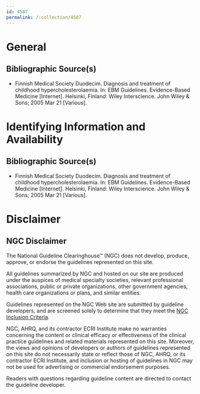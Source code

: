 ```yaml
---
id: 4587
permalink: /:collection/4587
---
```


# General

## Bibliographic Source(s)

- Finnish Medical Society Duodecim. Diagnosis and treatment of childhood hypercholesterolaemia. In: EBM Guidelines. Evidence-Based Medicine [Internet]. Helsinki, Finland: Wiley Interscience. John Wiley & Sons; 2005 Mar 21 [Various].

# Identifying Information and Availability

## Bibliographic Source(s)

- Finnish Medical Society Duodecim. Diagnosis and treatment of childhood hypercholesterolaemia. In: EBM Guidelines. Evidence-Based Medicine [Internet]. Helsinki, Finland: Wiley Interscience. John Wiley & Sons; 2005 Mar 21 [Various].

# Disclaimer

## NGC Disclaimer

The National Guideline Clearinghouse™ (NGC) does not develop, produce, approve, or endorse the guidelines represented on this site.

All guidelines summarized by NGC and hosted on our site are produced under the auspices of medical specialty societies, relevant professional associations, public or private organizations, other government agencies, health care organizations or plans, and similar entities.

Guidelines represented on the NGC Web site are submitted by guideline developers, and are screened solely to determine that they meet the [NGC Inclusion Criteria](/help-and-about/summaries/inclusion-criteria).

NGC, AHRQ, and its contractor ECRI Institute make no warranties concerning the content or clinical efficacy or effectiveness of the clinical practice guidelines and related materials represented on this site. Moreover, the views and opinions of developers or authors of guidelines represented on this site do not necessarily state or reflect those of NGC, AHRQ, or its contractor ECRI Institute, and inclusion or hosting of guidelines in NGC may not be used for advertising or commercial endorsement purposes.

Readers with questions regarding guideline content are directed to contact the guideline developer.

